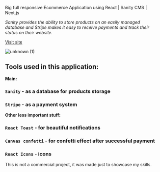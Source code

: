 Big full responsive Ecommerce Application using React | Sanity CMS | Next.js

*Sanity provides the ability to store products on an easily managed database and Stripe makes it easy to receive payments and track their status on their website.*

[Visit site](https://ecommerce-shop-xi.vercel.app/)

![unknown (1)](https://user-images.githubusercontent.com/61505173/171922522-6306d38b-96b7-435d-b3c6-9b1caab0ba26.png)

## Tools used in this application:

**Main:**
### `Sanity` - as a database for products storage
### `Stripe` - as a payment system
**Other less important stuff:**
### `React Toast` - for beautiful notifications 
### `Canvas confetti` - for confetti effect after successful payment
### `React Icons` - icons

This is not a commercial project, it was made just to showcase my skills.



